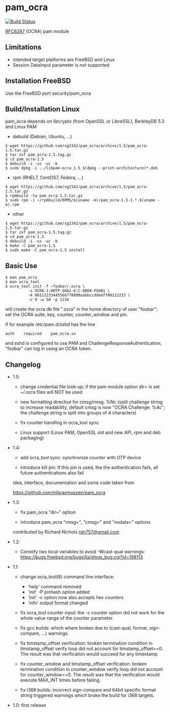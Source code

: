 pam_ocra
=======
[![Build Status](https://travis-ci.org/sg2342/pam_ocra.svg?branch=master)](https://travis-ci.org/sg2342/pam_ocra)


[RFC6287](http://tools.ietf.org/html/rfc6287) (OCRA) pam module

Limitations
-----------

  - intended target platforms are FreeBSD and Linux
  - Session DataInput parameter is not supported

Installation FreeBSD
----------------

Use the FreeBSD port security/pam_ocra

Build/Installation Linux
----------------

pam_ocra depends on libcrypto (from OpenSSL or LibreSSL), BerkleyDB 5.3
and Linux PAM


- debuild (Debian, Ubuntu, ...)

```
$ wget https://github.com/sg2342/pam_ocra/archive/1.5/pam_ocra-1.5.tar.gz
$ tar zxf pam_ocra-1.5.tag.gz
$ cd pam_ocra-1.5
$ debuild -i -us -uc -b
$ sudo dpkg -i ../libpam-ocra_1.5_$(dpkg --print-architecture)*.deb
```

- rpm (RHEL7, CentOS7, Fedora, ...)

```
$ wget https://github.com/sg2342/pam_ocra/archive/1.5/pam_ocra-1.5.tar.gz
$ rpmbuild -ta pam_ocra-1.5.tar.gz
$ sudo rpm -i ~/rpmbuild/RPMS/$(uname -m)/pam_ocra-1.5-1.*.$(uname -m).rpm
```

- other

```
$ wget https://github.com/sg2342/pam_ocra/archive/1.5/pam_ocra-1.5.tar.gz
$ tar zxf pam_ocra-1.5.tag.gz
$ cd pam_ocra-1.5
$ debuild -i -us -uc -b
$ make -C pam_ocra-1.5
$ sudo make -C pam_ocra-1.5 install
```

Basic Use
--------------

    $ man pam_ocra
    $ man ocra_tool
    $ ocra_tool init -f ~foobar/.ocra \
              -s OCRA-1:HOTP-SHA1-6:C-QN08-PSHA1 \
              -k 00112233445566778899aabbccddeeff00112233 \
              -c 0 -w 50 -p 1234

will create the ocra db file ".ocra" in the home directory of user "foobar";
set the OCRA suite, key, counter, counter_window and pin.

if for example /etc/pam.d/sshd has the line

    auth    required    pam_ocra.so

and sshd is configured to use PAM and ChallengeResponseAuthentication, "foobar"
can log in using an OCRA token.

Changelog
---------
- 1.5:

  * change credential file look-up:
    if the pam module option dir= is set ~/.ocra files will NOT be used

  * new formatting directive for cmsg/rmsg: %Nc (split challenge string
    to increase readability, default cmsg is now "OCRA Challenge: %4c";
    the challenge string is split into groups of 4 characters)

  * fix counter handling in ocra_tool sync

  * Linux support (Linux PAM, OpenSSL old and new API, rpm and deb packaging)

- 1.4:

  * add ocra_tool sync: synchronize counter with OTP device

  * introduce kill pin: If this pin is used, the the authentication fails, all
    future authentications also fail

  idea, interface, documentation and some code taken from

  https://github.com/nilsrasmuszen/pam_ocra

- 1.3:

  * fix pam_ocra "dir=" option

  * introduce pam_ocra "rmsg=", "cmsg=" and "nodata=" options

  contributed by Richard Nichols <rdn757@gmail.com>

- 1.2:

  * Constify two local variables to avoid -Wcast-qual warnings:
    https://bugs.freebsd.org/bugzilla/show_bug.cgi?id=198113

- 1.1:

  * change ocra_tool(8) command line interface:
    - 'help' command removed
    - 'init' -P pinhash option added
    - 'init' -c option now also accepts hex counters
    - 'info' output format changed

  * fix ocra_tool counter input:
    the -c counter option did not work for the whole value range of the counter
    parameter.

  * fix gcc builds:
    which where broken due to (cast-qual, format, sign-compare, ...) warnings.

  * fix timstamp_offset verification:
    broken termination condition in timstamp_offset verify loop did not
    account for timstamp_offset==0. The result was that verification would
    succeed for any timestamp.

  * fix counter_window and timstamp_offset verification:
    broken termination condition in counter_window verify loop did not
    account for counter_window==0. The result was that the verification
    would execute MAX_INT times before failing.

  * fix i368 builds:
    incorrect sign-compare and 64bit specific format string triggered warnings
    which broke the build for i368 targets.

- 1.0: first release
